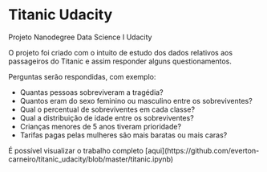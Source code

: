 # Titanic Udacity
Projeto Nanodegree Data Science I Udacity

  O projeto foi criado com o intuito de estudo dos dados relativos aos passageiros do Titanic e assim responder alguns questionamentos.
  
  Perguntas serão respondidas, com exemplo:
  
  - Quantas pessoas sobreviveram a tragédia?
  - Quantos eram do sexo feminino ou masculino entre os sobreviventes?
  - Qual o percentual de sobreviventes em cada classe?
  - Qual a distribuição de idade entre os sobreviventes?
  - Crianças menores de 5 anos tiveram prioridade?
  - Tarifas pagas pelas mulheres são mais baratas ou mais caras?</p>
  
  <p>É possível visualizar o trabalho completo [aqui](https://github.com/everton-carneiro/titanic_udacity/blob/master/titanic.ipynb)
